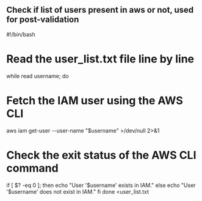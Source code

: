 ## Check if list of users present in aws or not, used for post-validation
#!/bin/bash

# Read the user_list.txt file line by line
while read username; do
  # Fetch the IAM user using the AWS CLI
  aws iam get-user --user-name "$username" >/dev/null 2>&1

  # Check the exit status of the AWS CLI command
  if [ $? -eq 0 ]; then
    echo "User '$username' exists in IAM."
  else
    echo "User '$username' does not exist in IAM."
  fi
done <user_list.txt
